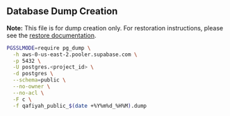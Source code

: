 ## Database Dump Creation

**Note:** This file is for dump creation only. For restoration instructions, please see the [restore documentation](https://github.com/alwalxed/qafiyah/blob/main/.db_dumps/README.md).

```bash
PGSSLMODE=require pg_dump \
  -h aws-0-us-east-2.pooler.supabase.com \
  -p 5432 \
  -U postgres.<project_id> \
  -d postgres \
  --schema=public \
  --no-owner \
  --no-acl \
  -F c \
  -f qafiyah_public_$(date +%Y%m%d_%H%M).dump
```
